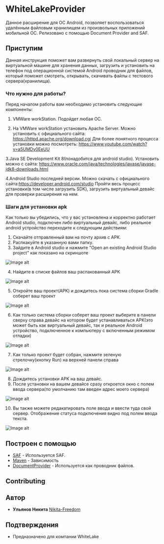 # WhiteLakeProvider

Данное расширение для ОС Android,  позволяет воспользоваться удалённым файловым хранилищем из произвольных приложений мобильной ОС. 
Релизовано с помощью Document Provider and SAF.

## Приступим

Данная инструкция поможет вам развернуть свой локальный сервер на виртуальной машине для хранения данных, загрузить и установить на телефон под операционной системой Android проводник для файлов, который поможет смотреть, открывать, скачивать файлы с тестового сервера(хранилища).

### Что нужно для работы?

Перед началом работы вам необходимо установить следующие компоненты: 
1. VMWare workStation. Подойдет любая ОС.

2. На VMWare workStation установить Apache Server. Можно установить с официального сайта: https://httpd.apache.org/download.cgi
   Для более понятного процесса установки можно посмотреть: https://www.youtube.com/watch?v=a5UMDy0EeUU
   
3.Java SE Development Kit 8(понадобится для android studio). Установить можно с сайта: https://www.oracle.com/java/technologies/javase/javase-jdk8-downloads.html

4.Android Studio последней версии. Можно скачать с официального сайта:https://developer.android.com/studio
Пройти весь процесс установки(в том числе загрузить SDK), загрузить виртуальный девайс для проверки расширения на нем.

### Шаги для установки apk
Как только вы убедились, что у вас установлена и корректно работает Android studio, подключен либо виртуальный девайс, либо реальное android устройство переходите к следующим действиям:
1. Скачайте отправленный вам на почту архив с APK. 
2. Распкакуйте в указанную вами папку.
3. Зайдите в Android studio и нажмите "Open an existing Android Studio project" как показано на скриншоте

![Image alt](https://github.com/Nikita-Freedom/WhiteLakeProvider/blob/master/1.jpg)

4. Найдите в списке файлов ваш распакованный APK

![Image alt](https://github.com/Nikita-Freedom/WhiteLakeProvider/blob/master/2.jpg)

5. Откройте ваш проект(APK) и дождитесь пока система сборки Gradle соберет ваш проект

![Image alt](https://github.com/Nikita-Freedom/WhiteLakeProvider/blob/master/3.jpg)

6. Как только система сборки соберет ваш проект выберите в панели сверху справа девайс на котором будет устанавливаться APK(это может быть как виртуальный девайс, так и реальное Android устройство, подключенное к компьютеру с включенным режимом отладки)

![Image alt](https://github.com/Nikita-Freedom/WhiteLakeProvider/blob/master/5.jpg)

7. Как только проект будет собран, нажмите зеленую стрелочку(кнопку Run) на верхней панели справа

![Image alt](https://github.com/Nikita-Freedom/WhiteLakeProvider/blob/master/4.jpg)

8. Дождитесь установки APK на ваш девайс.
9. После установки на вашем девайсе сразу откроется окно с полем ввода сервера(по умолчанию там введен адрес моего сервера)

![Image alt](https://github.com/Nikita-Freedom/WhiteLakeProvider/blob/master/Screenshot_1.png)

10. Вы также можете редакатировать поле ввода и ввести туда свой сервер. Отображение статуса подключения видно под полем ввода текста.

![Image alt](https://github.com/Nikita-Freedom/WhiteLakeProvider/blob/master/Screenshot_322.png)

## Построен с помощью

* [SAF](https://developer.android.com/guide/topics/providers/document-provider?hl=ru) - Используется SAF.
* [Maven](https://maven.apache.org/) - Зависимость
* [DocumentProvider](https://developer.android.com/reference/android/provider/DocumentsProvider?hl=ru) - Используется как проводник файлов.

## Contributing

## Автор

* **Ульянов Никита**  [Nikita-Freedom](https://github.com/Nikita-Freedom)

## Подтверждения

* Предназначено для компании WhiteLake
